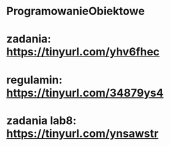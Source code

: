 # ProgramowanieObiektowe

# zadania: https://tinyurl.com/yhv6fhec
# regulamin: https://tinyurl.com/34879ys4
# zadania lab8: https://tinyurl.com/ynsawstr
